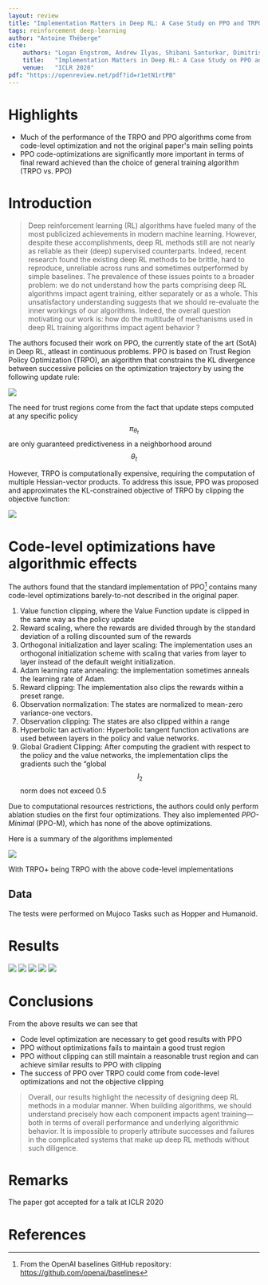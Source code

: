 ```yaml
---
layout: review
title: "Implementation Matters in Deep RL: A Case Study on PPO and TRPO"
tags: reinforcement deep-learning
author: "Antoine Théberge"
cite:
    authors: "Logan Engstrom, Andrew Ilyas, Shibani Santurkar, Dimitris Tsipras, Firdaus Janoos, Larry Rudolph, Aleksander Madry"
    title:   "Implementation Matters in Deep RL: A Case Study on PPO and TRPO"
    venue:   "ICLR 2020"
pdf: "https://openreview.net/pdf?id=r1etN1rtPB"
---
```



# Highlights

- Much of the performance of the TRPO and PPO algorithms come from code-level optimization and not the original paper's main selling points
- PPO code-optimizations are significantly more important in terms of final reward achieved than the choice of general training algorithm (TRPO vs. PPO)


# Introduction

> Deep reinforcement learning (RL) algorithms have fueled many of the most publicized achievements in modern machine learning. However, despite these accomplishments, deep RL methods still are not nearly as reliable as their (deep) supervised counterparts. Indeed, recent research found the existing deep RL methods to be brittle, hard to reproduce, unreliable across runs and sometimes outperformed by simple baselines.
> The prevalence of these issues points to a broader problem: we do not understand how the parts comprising deep RL algorithms impact agent training, either separately or as a whole. This unsatisfactory understanding suggests that we should re-evaluate the inner workings of our algorithms. Indeed, the overall question motivating our work is: how do the multitude of mechanisms used in deep RL training algorithms impact agent behavior ?

The authors focused their work on PPO, the currently state of the art (SotA) in Deep RL, atleast in continuous problems. PPO is based on Trust Region Policy Optimization (TRPO), an algorithm that constrains the KL divergence between successive policies on the optimization trajectory by using the following update rule:

![](/article/images/implementation-matters/alg1.jpeg)

The need for trust regions come from the fact that update steps computed at any specific policy $$\pi_{\theta_t}$$ are only guaranteed predictiveness in a neighborhood around $$\theta_t$$

However, TRPO is computationally expensive, requiring the computation of multiple Hessian-vector products. To address this issue, PPO was proposed and approximates the KL-constrained objective of TRPO by clipping the objective function:

![](/article/images/implementation-matters/alg2.jpeg)

# Code-level optimizations have algorithmic effects

The authors found that the standard implementation of PPO[^1] contains many code-level optimizations barely-to-not described in the original paper.

1. Value function clipping, where the Value Function update is clipped in the same way as the policy update
2. Reward scaling, where the rewards are divided through by the standard deviation of a rolling discounted sum of the rewards
3. Orthogonal initialization and layer scaling: The implementation uses an orthogonal initialization scheme with scaling that varies from layer to layer instead of the default weight initialization.
4. Adam learning rate annealing: the implementation sometimes anneals the learning rate of Adam.
5. Reward clipping: The implementation also clips the rewards within a preset range.
6. Observation normalization: The states are normalized to mean-zero variance-one vectors.
7. Observation clipping: The states are also clipped within a range
8. Hyperbolic tan activation: Hyperbolic tangent function activations are used between layers in the policy and value networks.
9. Global Gradient Clipping: After computing the gradient with respect to the policy and the value networks, the implementation clips the gradients such the “global $$l_2$$ norm does not exceed 0.5

Due to computational resources restrictions, the authors could only perform ablation studies on the first four optimizations. They also implemented *PPO-Minimal* (PPO-M), which has none of the above optimizations.

Here is a summary of the algorithms implemented

![](/article/images/implementation-matters/tab1.jpeg)

With TRPO+ being TRPO with the above code-level implementations

## Data

The tests were performed on Mujoco Tasks such as Hopper and Humanoid. 

# Results

![](/article/images/implementation-matters/fig1.jpeg)
![](/article/images/implementation-matters/fig2.jpeg)
![](/article/images/implementation-matters/fig3.jpeg)
![](/article/images/implementation-matters/tab2.jpeg)
![](/article/images/implementation-matters/tab3.jpeg)

# Conclusions

From the above results we can see that
- Code level optimization are necessary to get good results with PPO
- PPO without optimizations fails to maintain a good trust region
- PPO without clipping can still maintain a reasonable trust region and can achieve similar results to PPO with clipping
- The success of PPO over TRPO could come from code-level optimizations and not the objective clipping

> Overall, our results highlight the necessity of designing deep RL methods in a modular manner. When building algorithms, we should understand precisely how each component impacts agent training—both in terms of overall performance and underlying algorithmic behavior. It is impossible to properly attribute successes and failures in the complicated systems that make up deep RL methods without such diligence.

# Remarks

The paper got accepted for a talk at ICLR 2020

# References

[^1]: From the OpenAI baselines GitHub repository: https://github.com/openai/baselines
